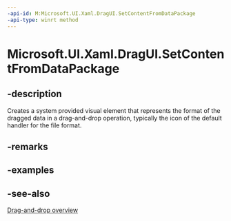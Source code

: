 ```yaml
---
-api-id: M:Microsoft.UI.Xaml.DragUI.SetContentFromDataPackage
-api-type: winrt method
---
```


<!-- Method syntax
public void SetContentFromDataPackage()
-->

# Microsoft.UI.Xaml.DragUI.SetContentFromDataPackage

## -description
Creates a system provided visual element that represents the format of the dragged data in a drag-and-drop operation, typically the icon of the default handler for the file format.

## -remarks

## -examples

## -see-also

[Drag-and-drop overview](/windows/uwp/design/input/drag-and-drop)
